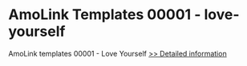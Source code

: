 # AmoLink Templates 00001 - love-yourself
AmoLink templates 00001 - Love Yourself
[>> Detailed information](https://secure.shareit.com/shareit/product.html?productid=300777737&affiliateid=200057808)